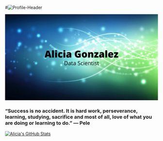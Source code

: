 #![Profile-Header](https://thumbs.dreamstime.com/b/abstract-technology-communication-data-science-digital-background-#futuristic-cyberspace-concept-173102348.jpg) 

![Alicia Gonzalez](https://github.com/aliciag92/aliciag92/blob/main/heading.png?raw=true)
### “Success is no accident. It is hard work, perseverance, learning, studying, sacrifice and most of all, love of what you are doing or learning to do.” ― Pele


[![Alicia's GitHub Stats](https://github-readme-stats.vercel.app/api?username=aliciag92&theme=tokyonight&show_icons=true&hide=prs,issues)](https://github.com/anuraghazra/github-readme-stats)
